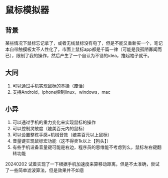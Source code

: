 # 鼠标模拟器
## 背景
某些情况下鼠标忘记拿了，或者无线鼠标没有电了，但是不能又重新买一个，笔记本自带触摸板太不人性化了，市面上鼠标app都是千篇一律（可能是我孤陋寡闻而已），限制了我的操作，然后产生了一个自认为不错的idea，撸起袖子就干。
## 大同
1. 可以通过手机实现鼠标的基操（废话）
2. 支持Android，iphone控制linux，windows，mac
## 小异
1. 可以通过手机的重力变化来实现鼠标的操作
2. 可以控制灵敏度（媲美百元内的鼠标）
3. 可以设置整栋手感+机械音效（媲美百元以上鼠标）
4. 音量键实现鼠标宏功能（这不得卖1k以上【狗头】）
5. 有些手机设备音量键可能是右边，程序员的思维能不考虑到么，鼠标左右键翻转功能


20240202
试着实现了一下根据手机加速度来算移动距离，但是不太准确，尝试了一些简单滤波算法，但是效果并不如意
